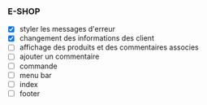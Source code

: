 ### E-SHOP

- [X] styler les messages d'erreur
- [X] changement des informations des client
- [ ] affichage des produits et des commentaires associes
- [ ] ajouter un commentaire
- [ ] commande
- [ ] menu bar
- [ ] index
- [ ] footer